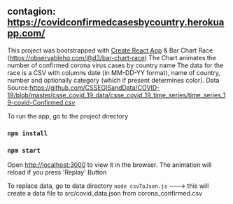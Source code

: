 ## contagion: https://covidconfirmedcasesbycountry.herokuapp.com/

This project was bootstrapped with [Create React App](https://github.com/facebook/create-react-app)
& Bar Chart Race (https://observablehq.com/@d3/bar-chart-race)
The Chart animates the number of confirmed corona virus cases by country name
The data for the race is a CSV with columns date (in MM-DD-YY format), name of country, number and optionally category (which if present determines color). Data Source:https://github.com/CSSEGISandData/COVID-19/blob/master/csse_covid_19_data/csse_covid_19_time_series/time_series_19-covid-Confirmed.csv

To run the app, go to the project directory

### `npm install`

### `npm start`

Open [http://localhost:3000](http://localhost:3000) to view it in the browser.
The animation will reload if you press 'Replay' Button

To replace data, go to data directory
`node csvToJson.js`
---> this will create a data file to src/covid_data.json from corona_confirmed.csv
